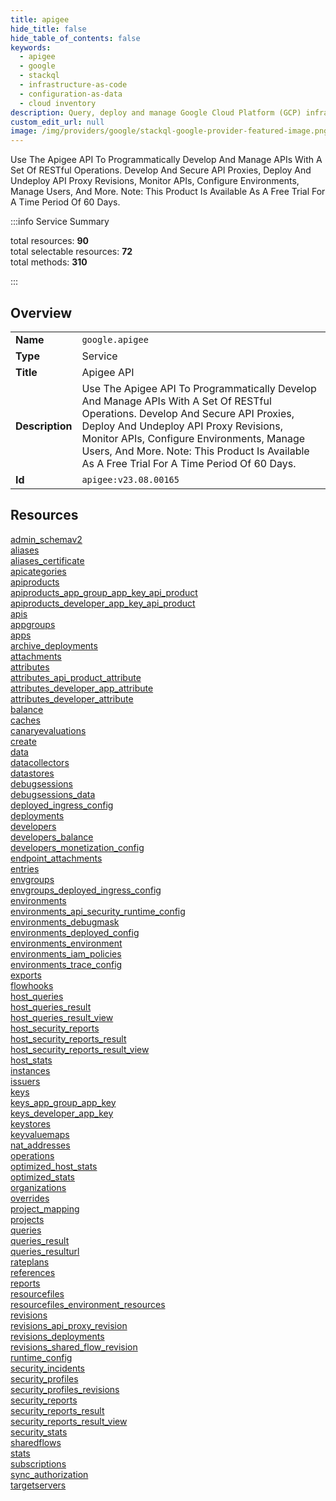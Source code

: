 ```yaml
---
title: apigee
hide_title: false
hide_table_of_contents: false
keywords:
  - apigee
  - google
  - stackql
  - infrastructure-as-code
  - configuration-as-data
  - cloud inventory
description: Query, deploy and manage Google Cloud Platform (GCP) infrastructure and resources using SQL
custom_edit_url: null
image: /img/providers/google/stackql-google-provider-featured-image.png
---
```

Use The Apigee API To Programmatically Develop And Manage APIs With A Set Of RESTful Operations. Develop And Secure API Proxies, Deploy And Undeploy API Proxy Revisions, Monitor APIs, Configure Environments, Manage Users, And More. Note: This Product Is Available As A Free Trial For A Time Period Of 60 Days.  
    
:::info Service Summary

<div class="row">
<div class="providerDocColumn">
<span>total resources:&nbsp;<b>90</b></span><br />
<span>total selectable resources:&nbsp;<b>72</b></span><br />
<span>total methods:&nbsp;<b>310</b></span><br />
</div>
</div>

:::

## Overview
<table><tbody>
<tr><td><b>Name</b></td><td><code>google.apigee</code></td></tr>
<tr><td><b>Type</b></td><td>Service</td></tr>
<tr><td><b>Title</b></td><td>Apigee API</td></tr>
<tr><td><b>Description</b></td><td>Use The Apigee API To Programmatically Develop And Manage APIs With A Set Of RESTful Operations. Develop And Secure API Proxies, Deploy And Undeploy API Proxy Revisions, Monitor APIs, Configure Environments, Manage Users, And More. Note: This Product Is Available As A Free Trial For A Time Period Of 60 Days.</td></tr>
<tr><td><b>Id</b></td><td><code>apigee:v23.08.00165</code></td></tr>
</tbody></table>

## Resources
<div class="row">
<div class="providerDocColumn">
<a href="/providers/google/apigee/admin_schemav2/">admin_schemav2</a><br />
<a href="/providers/google/apigee/aliases/">aliases</a><br />
<a href="/providers/google/apigee/aliases_certificate/">aliases_certificate</a><br />
<a href="/providers/google/apigee/apicategories/">apicategories</a><br />
<a href="/providers/google/apigee/apiproducts/">apiproducts</a><br />
<a href="/providers/google/apigee/apiproducts_app_group_app_key_api_product/">apiproducts_app_group_app_key_api_product</a><br />
<a href="/providers/google/apigee/apiproducts_developer_app_key_api_product/">apiproducts_developer_app_key_api_product</a><br />
<a href="/providers/google/apigee/apis/">apis</a><br />
<a href="/providers/google/apigee/appgroups/">appgroups</a><br />
<a href="/providers/google/apigee/apps/">apps</a><br />
<a href="/providers/google/apigee/archive_deployments/">archive_deployments</a><br />
<a href="/providers/google/apigee/attachments/">attachments</a><br />
<a href="/providers/google/apigee/attributes/">attributes</a><br />
<a href="/providers/google/apigee/attributes_api_product_attribute/">attributes_api_product_attribute</a><br />
<a href="/providers/google/apigee/attributes_developer_app_attribute/">attributes_developer_app_attribute</a><br />
<a href="/providers/google/apigee/attributes_developer_attribute/">attributes_developer_attribute</a><br />
<a href="/providers/google/apigee/balance/">balance</a><br />
<a href="/providers/google/apigee/caches/">caches</a><br />
<a href="/providers/google/apigee/canaryevaluations/">canaryevaluations</a><br />
<a href="/providers/google/apigee/create/">create</a><br />
<a href="/providers/google/apigee/data/">data</a><br />
<a href="/providers/google/apigee/datacollectors/">datacollectors</a><br />
<a href="/providers/google/apigee/datastores/">datastores</a><br />
<a href="/providers/google/apigee/debugsessions/">debugsessions</a><br />
<a href="/providers/google/apigee/debugsessions_data/">debugsessions_data</a><br />
<a href="/providers/google/apigee/deployed_ingress_config/">deployed_ingress_config</a><br />
<a href="/providers/google/apigee/deployments/">deployments</a><br />
<a href="/providers/google/apigee/developers/">developers</a><br />
<a href="/providers/google/apigee/developers_balance/">developers_balance</a><br />
<a href="/providers/google/apigee/developers_monetization_config/">developers_monetization_config</a><br />
<a href="/providers/google/apigee/endpoint_attachments/">endpoint_attachments</a><br />
<a href="/providers/google/apigee/entries/">entries</a><br />
<a href="/providers/google/apigee/envgroups/">envgroups</a><br />
<a href="/providers/google/apigee/envgroups_deployed_ingress_config/">envgroups_deployed_ingress_config</a><br />
<a href="/providers/google/apigee/environments/">environments</a><br />
<a href="/providers/google/apigee/environments_api_security_runtime_config/">environments_api_security_runtime_config</a><br />
<a href="/providers/google/apigee/environments_debugmask/">environments_debugmask</a><br />
<a href="/providers/google/apigee/environments_deployed_config/">environments_deployed_config</a><br />
<a href="/providers/google/apigee/environments_environment/">environments_environment</a><br />
<a href="/providers/google/apigee/environments_iam_policies/">environments_iam_policies</a><br />
<a href="/providers/google/apigee/environments_trace_config/">environments_trace_config</a><br />
<a href="/providers/google/apigee/exports/">exports</a><br />
<a href="/providers/google/apigee/flowhooks/">flowhooks</a><br />
<a href="/providers/google/apigee/host_queries/">host_queries</a><br />
<a href="/providers/google/apigee/host_queries_result/">host_queries_result</a><br />
</div>
<div class="providerDocColumn">
<a href="/providers/google/apigee/host_queries_result_view/">host_queries_result_view</a><br />
<a href="/providers/google/apigee/host_security_reports/">host_security_reports</a><br />
<a href="/providers/google/apigee/host_security_reports_result/">host_security_reports_result</a><br />
<a href="/providers/google/apigee/host_security_reports_result_view/">host_security_reports_result_view</a><br />
<a href="/providers/google/apigee/host_stats/">host_stats</a><br />
<a href="/providers/google/apigee/instances/">instances</a><br />
<a href="/providers/google/apigee/issuers/">issuers</a><br />
<a href="/providers/google/apigee/keys/">keys</a><br />
<a href="/providers/google/apigee/keys_app_group_app_key/">keys_app_group_app_key</a><br />
<a href="/providers/google/apigee/keys_developer_app_key/">keys_developer_app_key</a><br />
<a href="/providers/google/apigee/keystores/">keystores</a><br />
<a href="/providers/google/apigee/keyvaluemaps/">keyvaluemaps</a><br />
<a href="/providers/google/apigee/nat_addresses/">nat_addresses</a><br />
<a href="/providers/google/apigee/operations/">operations</a><br />
<a href="/providers/google/apigee/optimized_host_stats/">optimized_host_stats</a><br />
<a href="/providers/google/apigee/optimized_stats/">optimized_stats</a><br />
<a href="/providers/google/apigee/organizations/">organizations</a><br />
<a href="/providers/google/apigee/overrides/">overrides</a><br />
<a href="/providers/google/apigee/project_mapping/">project_mapping</a><br />
<a href="/providers/google/apigee/projects/">projects</a><br />
<a href="/providers/google/apigee/queries/">queries</a><br />
<a href="/providers/google/apigee/queries_result/">queries_result</a><br />
<a href="/providers/google/apigee/queries_resulturl/">queries_resulturl</a><br />
<a href="/providers/google/apigee/rateplans/">rateplans</a><br />
<a href="/providers/google/apigee/references/">references</a><br />
<a href="/providers/google/apigee/reports/">reports</a><br />
<a href="/providers/google/apigee/resourcefiles/">resourcefiles</a><br />
<a href="/providers/google/apigee/resourcefiles_environment_resources/">resourcefiles_environment_resources</a><br />
<a href="/providers/google/apigee/revisions/">revisions</a><br />
<a href="/providers/google/apigee/revisions_api_proxy_revision/">revisions_api_proxy_revision</a><br />
<a href="/providers/google/apigee/revisions_deployments/">revisions_deployments</a><br />
<a href="/providers/google/apigee/revisions_shared_flow_revision/">revisions_shared_flow_revision</a><br />
<a href="/providers/google/apigee/runtime_config/">runtime_config</a><br />
<a href="/providers/google/apigee/security_incidents/">security_incidents</a><br />
<a href="/providers/google/apigee/security_profiles/">security_profiles</a><br />
<a href="/providers/google/apigee/security_profiles_revisions/">security_profiles_revisions</a><br />
<a href="/providers/google/apigee/security_reports/">security_reports</a><br />
<a href="/providers/google/apigee/security_reports_result/">security_reports_result</a><br />
<a href="/providers/google/apigee/security_reports_result_view/">security_reports_result_view</a><br />
<a href="/providers/google/apigee/security_stats/">security_stats</a><br />
<a href="/providers/google/apigee/sharedflows/">sharedflows</a><br />
<a href="/providers/google/apigee/stats/">stats</a><br />
<a href="/providers/google/apigee/subscriptions/">subscriptions</a><br />
<a href="/providers/google/apigee/sync_authorization/">sync_authorization</a><br />
<a href="/providers/google/apigee/targetservers/">targetservers</a><br />
</div>
</div>
